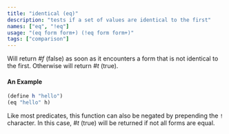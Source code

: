 ```yaml
---
title: "identical (eq)"
description: "tests if a set of values are identical to the first"
names: ["eq", "!eq"]
usage: "(eq form form+) (!eq form form+)"
tags: ["comparison"]
---
```


Will return _#f_ (false) as soon as it encounters a form that is not identical to the first. Otherwise will return _#t_ (true).

#### An Example

```scheme
(define h "hello")
(eq "hello" h)
```

Like most predicates, this function can also be negated by prepending the `!` character. In this case, _#t_ (true) will be returned if not all forms are equal.

